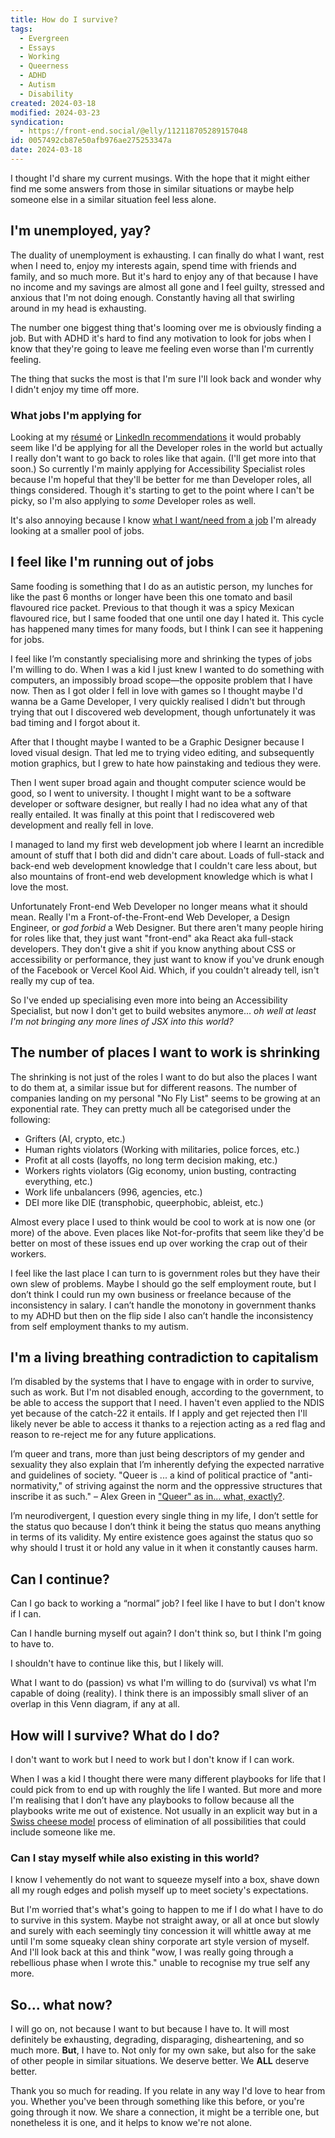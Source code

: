 ```yaml
---
title: How do I survive?
tags:
  - Evergreen
  - Essays
  - Working
  - Queerness
  - ADHD
  - Autism
  - Disability
created: 2024-03-18
modified: 2024-03-23
syndication:
  - https://front-end.social/@elly/112118705289157048
id: 0057492cb87e50afb976ae275253347a
date: 2024-03-18
---
```

I thought I'd share my current musings. With the hope that it might either find me some answers from those in similar situations or maybe help someone else in a similar situation feel less alone.

## I'm unemployed, yay?

The duality of unemployment is exhausting. I can finally do what I want, rest when I need to, enjoy my interests again, spend time with friends and family, and so much more. But it's hard to enjoy any of that because I have no income and my savings are almost all gone and I feel guilty, stressed and anxious that I'm not doing enough. Constantly having all that swirling around in my head is exhausting.

The number one biggest thing that's looming over me is obviously finding a job. But with ADHD it's hard to find any motivation to look for jobs when I know that they're going to leave me feeling even worse than I'm currently feeling.

The thing that sucks the most is that I'm sure I'll look back and wonder why I didn't enjoy my time off more.

### What jobs I'm applying for

Looking at my [résumé](/resume/) or [LinkedIn recommendations](https://www.linkedin.com/in/ellyloel/#recommendations) it would probably seem like I'd be applying for all the Developer roles in the world but actually I really don't want to go back to roles like that again. (I'll get more into that soon.) So currently I'm mainly applying for Accessibility Specialist roles because I'm hopeful that they'll be better for me than Developer roles, all things considered. Though it's starting to get to the point where I can't be picky, so I'm also applying to _some_ Developer roles as well.

It's also annoying because I know [what I want/need from a job](/what-i-want-need-from-a-job/) I'm already looking at a smaller pool of jobs.

## I feel like I'm running out of jobs

Same fooding is something that I do as an autistic person, my lunches for like the past 6 months or longer have been this one tomato and basil flavoured rice packet. Previous to that though it was a spicy Mexican flavoured rice, but I same fooded that one until one day I hated it. This cycle has happened many times for many foods, but I think I can see it happening for jobs.

I feel like I’m constantly specialising more and shrinking the types of jobs I'm willing to do. When I was a kid I just knew I wanted to do something with computers, an impossibly broad scope—the opposite problem that I have now. Then as I got older I fell in love with games so I thought maybe I'd wanna be a Game Developer, I very quickly realised I didn't but through trying that out I discovered web development, though unfortunately it was bad timing and I forgot about it.

After that I thought maybe I wanted to be a Graphic Designer because I loved visual design. That led me to trying video editing, and subsequently motion graphics, but I grew to hate how painstaking and tedious they were.

Then I went super broad again and thought computer science would be good, so I went to university. I thought I might want to be a software developer or software designer, but really I had no idea what any of that really entailed. It was finally at this point that I rediscovered web development and really fell in love.

I managed to land my first web development job where I learnt an incredible amount of stuff that I both did and didn't care about. Loads of full-stack and back-end web development knowledge that I couldn't care less about, but also mountains of front-end web development knowledge which is what I love the most.

Unfortunately Front-end Web Developer no longer means what it should mean. Really I'm a Front-of-the-Front-end Web Developer, a Design Engineer, or _god forbid_ a Web Designer. But there aren't many people hiring for roles like that, they just want "front-end" aka React aka full-stack developers. They don't give a shit if you know anything about CSS or accessibility or performance, they just want to know if you've drunk enough of the Facebook or Vercel Kool Aid. Which, if you couldn't already tell, isn't really my cup of tea.

So I've ended up specialising even more into being an Accessibility Specialist, but now I don't get to build websites anymore... _oh well at least I'm not bringing any more lines of JSX into this world?_

## The number of places I want to work is shrinking

The shrinking is not just of the roles I want to do but also the places I want to do them at, a similar issue but for different reasons. The number of companies landing on my personal "No Fly List" seems to be growing at an exponential rate. They can pretty much all be categorised under the following:

- Grifters (AI, crypto, etc.)
- Human rights violators (Working with militaries, police forces, etc.)
- Profit at all costs (layoffs, no long term decision making, etc.)
- Workers rights violators (Gig economy, union busting, contracting everything, etc.)
- Work life unbalancers (996, agencies, etc.)
- DEI more like DIE (transphobic, queerphobic, ableist, etc.)

Almost every place I used to think would be cool to work at is now one (or more) of the above. Even places like Not-for-profits that seem like they'd be better on most of these issues end up over working the crap out of their workers.

I feel like the last place I can turn to is government roles but they have their own slew of problems. Maybe I should go the self employment route, but I don’t think I could run my own business or freelance because of the inconsistency in salary. I can’t handle the monotony in government thanks to my ADHD but then on the flip side I also can’t handle the inconsistency from self employment thanks to my autism.

## I'm a living breathing contradiction to capitalism

I’m disabled by the systems that I have to engage with in order to survive, such as work. But I'm not disabled enough, according to the government, to be able to access the support that I need. I haven't even applied to the NDIS yet because of the catch-22 it entails. If I apply and get rejected then I'll likely never be able to access it thanks to a rejection acting as a red flag and reason to re-reject me for any future applications.

I’m queer and trans, more than just being descriptors of my gender and sexuality they also explain that I’m inherently defying the expected narrative and guidelines of society. "Queer is ... a kind of political practice of "anti-normativity," of striving against the norm and the oppressive structures that inscribe it as such." – Alex Green in ["Queer" as in… what, exactly?](https://theoutline.com/post/8527/queer-as-in-what-exactly).

I’m neurodivergent, I question every single thing in my life, I don’t settle for the status quo because I don’t think it being the status quo means anything in terms of its validity. My entire existence goes against the status quo so why should I trust it or hold any value in it when it constantly causes harm.

## Can I continue?

Can I go back to working a “normal” job? I feel like I have to but I don't know if I can.

Can I handle burning myself out again? I don't think so, but I think I'm going to have to.

I shouldn't have to continue like this, but I likely will.

What I want to do (passion) vs what I'm willing to do (survival) vs what I'm capable of doing (reality). I think there is an impossibly small sliver of an overlap in this Venn diagram, if any at all.

## How will I survive? What do I do?

I don't want to work but I need to work but I don't know if I can work.

When I was a kid I thought there were many different playbooks for life that I could pick from to end up with roughly the life I wanted. But more and more I'm realising that I don’t have any playbooks to follow because all the playbooks write me out of existence. Not usually in an explicit way but in a [Swiss cheese model](https://en.wikipedia.org/wiki/Swiss_cheese_model) process of elimination of all possibilities that could include someone like me.

### Can I stay myself while also existing in this world?

I know I vehemently do not want to squeeze myself into a box, shave down all my rough edges and polish myself up to meet society's expectations.

But I'm worried that's what's going to happen to me if I do what I have to do to survive in this system. Maybe not straight away, or all at once but slowly and surely with each seemingly tiny concession it will whittle away at me until I'm some squeaky clean shiny corporate art style version of myself. And I'll look back at this and think "wow, I was really going through a rebellious phase when I wrote this." unable to recognise my true self any more.

## So… what now?

I will go on, not because I want to but because I have to. It will most definitely be exhausting, degrading, disparaging, disheartening, and so much more. **But**, I have to. Not only for my own sake, but also for the sake of other people in similar situations. We deserve better. We **ALL** deserve better.

Thank you so much for reading. If you relate in any way I'd love to hear from you. Whether you've been through something like this before, or you're going through it now. We share a connection, it might be a terrible one, but nonetheless it is one, and it helps to know we're not alone.
